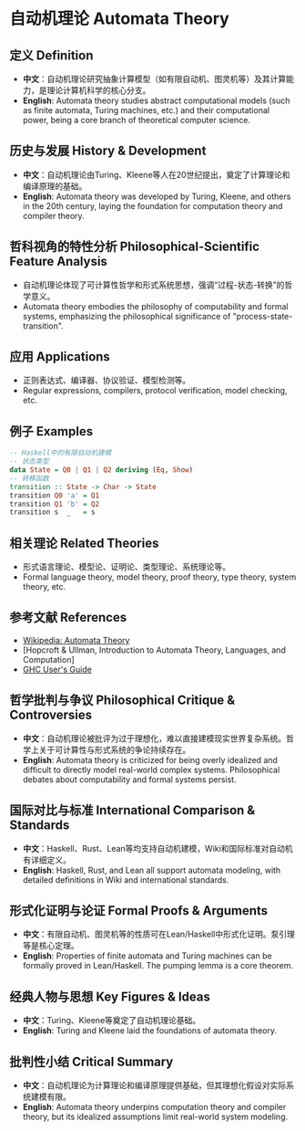# 自动机理论 Automata Theory

## 定义 Definition

- **中文**：自动机理论研究抽象计算模型（如有限自动机、图灵机等）及其计算能力，是理论计算机科学的核心分支。
- **English**: Automata theory studies abstract computational models (such as finite automata, Turing machines, etc.) and their computational power, being a core branch of theoretical computer science.

## 历史与发展 History & Development

- **中文**：自动机理论由Turing、Kleene等人在20世纪提出，奠定了计算理论和编译原理的基础。
- **English**: Automata theory was developed by Turing, Kleene, and others in the 20th century, laying the foundation for computation theory and compiler theory.

## 哲科视角的特性分析 Philosophical-Scientific Feature Analysis

- 自动机理论体现了可计算性哲学和形式系统思想，强调“过程-状态-转换”的哲学意义。
- Automata theory embodies the philosophy of computability and formal systems, emphasizing the philosophical significance of "process-state-transition".

## 应用 Applications

- 正则表达式、编译器、协议验证、模型检测等。
- Regular expressions, compilers, protocol verification, model checking, etc.

## 例子 Examples

```haskell
-- Haskell中的有限自动机建模
-- 状态类型
data State = Q0 | Q1 | Q2 deriving (Eq, Show)
-- 转移函数
transition :: State -> Char -> State
transition Q0 'a' = Q1
transition Q1 'b' = Q2
transition s  _   = s
```

## 相关理论 Related Theories

- 形式语言理论、模型论、证明论、类型理论、系统理论等。
- Formal language theory, model theory, proof theory, type theory, system theory, etc.

## 参考文献 References

- [Wikipedia: Automata Theory](https://en.wikipedia.org/wiki/Automata_theory)
- [Hopcroft & Ullman, Introduction to Automata Theory, Languages, and Computation]
- [GHC User's Guide](https://downloads.haskell.org/ghc/latest/docs/html/users_guide/)

## 哲学批判与争议 Philosophical Critique & Controversies

- **中文**：自动机理论被批评为过于理想化，难以直接建模现实世界复杂系统。哲学上关于可计算性与形式系统的争论持续存在。
- **English**: Automata theory is criticized for being overly idealized and difficult to directly model real-world complex systems. Philosophical debates about computability and formal systems persist.

## 国际对比与标准 International Comparison & Standards

- **中文**：Haskell、Rust、Lean等均支持自动机建模，Wiki和国际标准对自动机有详细定义。
- **English**: Haskell, Rust, and Lean all support automata modeling, with detailed definitions in Wiki and international standards.

## 形式化证明与论证 Formal Proofs & Arguments

- **中文**：有限自动机、图灵机等的性质可在Lean/Haskell中形式化证明。泵引理等是核心定理。
- **English**: Properties of finite automata and Turing machines can be formally proved in Lean/Haskell. The pumping lemma is a core theorem.

## 经典人物与思想 Key Figures & Ideas

- **中文**：Turing、Kleene等奠定了自动机理论基础。
- **English**: Turing and Kleene laid the foundations of automata theory.

## 批判性小结 Critical Summary

- **中文**：自动机理论为计算理论和编译原理提供基础，但其理想化假设对实际系统建模有限。
- **English**: Automata theory underpins computation theory and compiler theory, but its idealized assumptions limit real-world system modeling.

